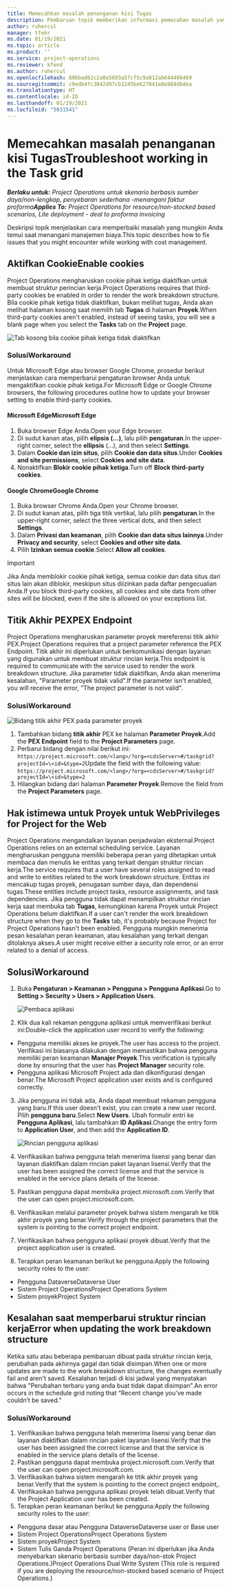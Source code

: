 ```yaml
---
title: Memecahkan masalah penanganan kisi Tugas
description: Pembaruan topik memberikan informasi pemecahan masalah yang diperlukan saat menangani kisi Tugas.
author: ruhercul
manager: tfehr
ms.date: 01/19/2021
ms.topic: article
ms.product: ''
ms.service: project-operations
ms.reviewer: kfend
ms.author: ruhercul
ms.openlocfilehash: 89bbad62c2a0a5693a57cf5c9a812ab644486469
ms.sourcegitcommit: c9edb4fc3042d97cb1245be627841e0a984dbdea
ms.translationtype: HT
ms.contentlocale: id-ID
ms.lasthandoff: 01/19/2021
ms.locfileid: "5031541"
---
```

# <a name="troubleshoot-working-in-the-task-grid"></a><span data-ttu-id="2f94f-103">Memecahkan masalah penanganan kisi Tugas</span><span class="sxs-lookup"><span data-stu-id="2f94f-103">Troubleshoot working in the Task grid</span></span> 

<span data-ttu-id="2f94f-104">_**Berlaku untuk:** Project Operations untuk skenario berbasis sumber daya/non-lengkap, penyebaran sederhana -menangani faktur proforma_</span><span class="sxs-lookup"><span data-stu-id="2f94f-104">_**Applies To:** Project Operations for resource/non-stocked based scenarios, Lite deployment - deal to proforma invoicing_</span></span>

<span data-ttu-id="2f94f-105">Deskripsi topik menjelaskan cara memperbaiki masalah yang mungkin Anda temui saat menangani manajemen biaya.</span><span class="sxs-lookup"><span data-stu-id="2f94f-105">This topic describes how to fix issues that you might encounter while working with cost management.</span></span>

## <a name="enable-cookies"></a><span data-ttu-id="2f94f-106">Aktifkan Cookie</span><span class="sxs-lookup"><span data-stu-id="2f94f-106">Enable cookies</span></span>

<span data-ttu-id="2f94f-107">Project Operations mengharuskan cookie pihak ketiga diaktifkan untuk membuat struktur perincian kerja.</span><span class="sxs-lookup"><span data-stu-id="2f94f-107">Project Operations requires that third-party cookies be enabled in order to render the work breakdown structure.</span></span> <span data-ttu-id="2f94f-108">Bila cookie pihak ketiga tidak diaktifkan, bukan melihat tugas, Anda akan melihat halaman kosong saat memilih tab **Tugas** di halaman **Proyek**.</span><span class="sxs-lookup"><span data-stu-id="2f94f-108">When third-party cookies aren't enabled, instead of seeing tasks, you will see a blank page when you select the **Tasks** tab on the **Project** page.</span></span>

![Tab kosong bila cookie pihak ketiga tidak diaktifkan](media/blankschedule.png)


### <a name="workaround"></a><span data-ttu-id="2f94f-110">Solusi</span><span class="sxs-lookup"><span data-stu-id="2f94f-110">Workaround</span></span>
<span data-ttu-id="2f94f-111">Untuk Microsoft Edge atau browser Google Chrome, prosedur berikut menjelaskan cara memperbarui pengaturan browser Anda untuk mengaktifkan cookie pihak ketiga.</span><span class="sxs-lookup"><span data-stu-id="2f94f-111">For Microsoft Edge or Google Chrome browsers, the following procedures outline how to update your browser setting to enable third-party cookies.</span></span>

#### <a name="microsoft-edge"></a><span data-ttu-id="2f94f-112">Microsoft Edge</span><span class="sxs-lookup"><span data-stu-id="2f94f-112">Microsoft Edge</span></span>

1. <span data-ttu-id="2f94f-113">Buka browser Edge Anda.</span><span class="sxs-lookup"><span data-stu-id="2f94f-113">Open your Edge browser.</span></span>
2. <span data-ttu-id="2f94f-114">Di sudut kanan atas, pilih **elipsis (...)**, lalu pilih **pengaturan**.</span><span class="sxs-lookup"><span data-stu-id="2f94f-114">In the upper-right corner, select the **ellipsis** (...), and then select **Settings**.</span></span>
3. <span data-ttu-id="2f94f-115">Dalam **Cookie dan izin situs**, pilih **Cookie dan data situs**.</span><span class="sxs-lookup"><span data-stu-id="2f94f-115">Under **Cookies and site permissions**, select **Cookies and site data**.</span></span>
4. <span data-ttu-id="2f94f-116">Nonaktifkan **Blokir cookie pihak ketiga**.</span><span class="sxs-lookup"><span data-stu-id="2f94f-116">Turn off **Block third-party cookies**.</span></span>

#### <a name="google-chrome"></a><span data-ttu-id="2f94f-117">Google Chrome</span><span class="sxs-lookup"><span data-stu-id="2f94f-117">Google Chrome</span></span>

1. <span data-ttu-id="2f94f-118">Buka browser Chrome Anda.</span><span class="sxs-lookup"><span data-stu-id="2f94f-118">Open your Chrome browser.</span></span>
2. <span data-ttu-id="2f94f-119">Di sudut kanan atas, pilih tiga titik vertikal, lalu pilih **pengaturan**.</span><span class="sxs-lookup"><span data-stu-id="2f94f-119">In the upper-right corner, select the three vertical dots, and then select **Settings**.</span></span>
3. <span data-ttu-id="2f94f-120">Dalam **Privasi dan keamanan**, pilih **Cookie dan data situs lainnya**.</span><span class="sxs-lookup"><span data-stu-id="2f94f-120">Under **Privacy and security**, select **Cookies and other site data**.</span></span>
4. <span data-ttu-id="2f94f-121">Pilih **Izinkan semua cookie**.</span><span class="sxs-lookup"><span data-stu-id="2f94f-121">Select **Allow all cookies**.</span></span>

> [!IMPORTANT]
> <span data-ttu-id="2f94f-122">Jika Anda memblokir cookie pihak ketiga, semua cookie dan data situs dari situs lain akan diblokir, meskipun situs diizinkan pada daftar pengecualian Anda.</span><span class="sxs-lookup"><span data-stu-id="2f94f-122">If you block third-party cookies, all cookies and site data from other sites will be blocked, even if the site is allowed on your exceptions list.</span></span>

## <a name="pex-endpoint"></a><span data-ttu-id="2f94f-123">Titik Akhir PEX</span><span class="sxs-lookup"><span data-stu-id="2f94f-123">PEX Endpoint</span></span>

<span data-ttu-id="2f94f-124">Project Operations mengharuskan parameter proyek mereferensi titik akhir PEX.</span><span class="sxs-lookup"><span data-stu-id="2f94f-124">Project Operations requires that a project parameter reference the PEX Endpoint.</span></span> <span data-ttu-id="2f94f-125">Titik akhir ini diperlukan untuk berkomunikasi dengan layanan yang digunakan untuk membuat struktur rincian kerja.</span><span class="sxs-lookup"><span data-stu-id="2f94f-125">This endpoint is required to communicate with the service used to render the work breakdown structure.</span></span> <span data-ttu-id="2f94f-126">Jika parameter tidak diaktifkan, Anda akan menerima kesalahan, "Parameter proyek tidak valid".</span><span class="sxs-lookup"><span data-stu-id="2f94f-126">If the parameter isn't enabled, you will receive the error, "The project parameter is not valid".</span></span> 

### <a name="workaround"></a><span data-ttu-id="2f94f-127">Solusi</span><span class="sxs-lookup"><span data-stu-id="2f94f-127">Workaround</span></span>
 ![Bidang titik akhir PEX pada parameter proyek](media/projectparameter.png)

1. <span data-ttu-id="2f94f-129">Tambahkan bidang **titik akhir** PEX ke halaman **Parameter Proyek**.</span><span class="sxs-lookup"><span data-stu-id="2f94f-129">Add the **PEX Endpoint** field to the **Project Parameters** page.</span></span>
2. <span data-ttu-id="2f94f-130">Perbarui bidang dengan nilai berikut ini: `https://project.microsoft.com/<lang>/?org=<cdsServer>#/taskgrid?projectId=\<id>&type=2`</span><span class="sxs-lookup"><span data-stu-id="2f94f-130">Update the field with the following value: `https://project.microsoft.com/<lang>/?org=<cdsServer>#/taskgrid?projectId=\<id>&type=2`</span></span>
3. <span data-ttu-id="2f94f-131">Hilangkan bidang dari halaman **Parameter Proyek**.</span><span class="sxs-lookup"><span data-stu-id="2f94f-131">Remove the field from the **Project Parameters** page.</span></span>

## <a name="privileges-for-project-for-the-web"></a><span data-ttu-id="2f94f-132">Hak istimewa untuk Proyek untuk Web</span><span class="sxs-lookup"><span data-stu-id="2f94f-132">Privileges for Project for the Web</span></span>

<span data-ttu-id="2f94f-133">Project Operations mengandalkan layanan penjadwalan eksternal.</span><span class="sxs-lookup"><span data-stu-id="2f94f-133">Project Operations relies on an external scheduling service.</span></span> <span data-ttu-id="2f94f-134">Layanan mengharuskan pengguna memiliki beberapa peran yang ditetapkan untuk membaca dan menulis ke entitas yang terkait dengan struktur rincian kerja.</span><span class="sxs-lookup"><span data-stu-id="2f94f-134">The service requires that a user have several roles assigned to read and write to entities related to the work breakdown structure.</span></span> <span data-ttu-id="2f94f-135">Entitas ini mencakup tugas proyek, penugasan sumber daya, dan dependensi tugas.</span><span class="sxs-lookup"><span data-stu-id="2f94f-135">These entities include project tasks, resource assignments, and task dependencies.</span></span> <span data-ttu-id="2f94f-136">Jika pengguna tidak dapat menampilkan struktur rincian kerja saat membuka tab **Tugas**, kemungkinan karena Proyek untuk Project Operations belum diaktifkan.</span><span class="sxs-lookup"><span data-stu-id="2f94f-136">If a user can't render the work breakdown structure when they go to the **Tasks** tab, it's probably because Project for Project Operations hasn't been enabled.</span></span> <span data-ttu-id="2f94f-137">Pengguna mungkin menerima pesan kesalahan peran keamanan, atau kesalahan yang terkait dengan ditolaknya akses.</span><span class="sxs-lookup"><span data-stu-id="2f94f-137">A user might receive either a security role error, or an error related to a denial of access.</span></span>


## <a name="workaround"></a><span data-ttu-id="2f94f-138">Solusi</span><span class="sxs-lookup"><span data-stu-id="2f94f-138">Workaround</span></span>

1. <span data-ttu-id="2f94f-139">Buka **Pengaturan > Keamanan > Pengguna > Pengguna Aplikasi**.</span><span class="sxs-lookup"><span data-stu-id="2f94f-139">Go to **Setting > Security > Users > Application Users**.</span></span>  

   ![Pembaca aplikasi](media/applicationuser.jpg)
   
2. <span data-ttu-id="2f94f-141">Klik dua kali rekaman pengguna aplikasi untuk memverifikasi berikut ini:</span><span class="sxs-lookup"><span data-stu-id="2f94f-141">Double-click the application user record to verify the following:</span></span>

 - <span data-ttu-id="2f94f-142">Pengguna memiliki akses ke proyek.</span><span class="sxs-lookup"><span data-stu-id="2f94f-142">The user has access to the project.</span></span> <span data-ttu-id="2f94f-143">Verifikasi ini biasanya dilakukan dengan memastikan bahwa pengguna memiliki peran keamanan **Manajer Proyek**.</span><span class="sxs-lookup"><span data-stu-id="2f94f-143">This verification is typically done by ensuring that the user has **Project Manager** security role.</span></span>
 - <span data-ttu-id="2f94f-144">Pengguna aplikasi Microsoft Project ada dan dikonfigurasi dengan benar.</span><span class="sxs-lookup"><span data-stu-id="2f94f-144">The Microsoft Project application user exists and is configured correctly.</span></span>
 
3. <span data-ttu-id="2f94f-145">Jika pengguna ini tidak ada, Anda dapat membuat rekaman pengguna yang baru.</span><span class="sxs-lookup"><span data-stu-id="2f94f-145">If this user doesn't exist, you can create a new user record.</span></span> <span data-ttu-id="2f94f-146">Pilih **pengguna baru**.</span><span class="sxs-lookup"><span data-stu-id="2f94f-146">Select **New Users**.</span></span> <span data-ttu-id="2f94f-147">Ubah formulir entri ke **Pengguna Aplikasi**, lalu tambahkan **ID Aplikasi**.</span><span class="sxs-lookup"><span data-stu-id="2f94f-147">Change the entry form to **Application User**, and then add the **Application ID**.</span></span>

   ![Rincian pengguna aplikasi](media/applicationuserdetails.jpg)

4. <span data-ttu-id="2f94f-149">Verifikasikan bahwa pengguna telah menerima lisensi yang benar dan layanan diaktifkan dalam rincian paket layanan lisensi.</span><span class="sxs-lookup"><span data-stu-id="2f94f-149">Verify that the user has been assigned the correct license and that the service is enabled in the service plans details of the license.</span></span>
5. <span data-ttu-id="2f94f-150">Pastikan pengguna dapat membuka project.microsoft.com.</span><span class="sxs-lookup"><span data-stu-id="2f94f-150">Verify that the user can open project.microsoft.com.</span></span>
6. <span data-ttu-id="2f94f-151">Verifikasikan melalui parameter proyek bahwa sistem mengarah ke titik akhir proyek yang benar.</span><span class="sxs-lookup"><span data-stu-id="2f94f-151">Verify through the project parameters that the system is pointing to the correct project endpoint.</span></span>
7. <span data-ttu-id="2f94f-152">Verifikasikan bahwa pengguna aplikasi proyek dibuat.</span><span class="sxs-lookup"><span data-stu-id="2f94f-152">Verify that the project application user is created.</span></span>
8. <span data-ttu-id="2f94f-153">Terapkan peran keamanan berikut ke pengguna:</span><span class="sxs-lookup"><span data-stu-id="2f94f-153">Apply the following security roles to the user:</span></span>

  - <span data-ttu-id="2f94f-154">Pengguna Dataverse</span><span class="sxs-lookup"><span data-stu-id="2f94f-154">Dataverse User</span></span>
  - <span data-ttu-id="2f94f-155">Sistem Project Operations</span><span class="sxs-lookup"><span data-stu-id="2f94f-155">Project Operations System</span></span>
  - <span data-ttu-id="2f94f-156">Sistem proyek</span><span class="sxs-lookup"><span data-stu-id="2f94f-156">Project System</span></span>

## <a name="error-when-updating-the-work-breakdown-structure"></a><span data-ttu-id="2f94f-157">Kesalahan saat memperbarui struktur rincian kerja</span><span class="sxs-lookup"><span data-stu-id="2f94f-157">Error when updating the work breakdown structure</span></span>

<span data-ttu-id="2f94f-158">Ketika satu atau beberapa pembaruan dibuat pada struktur rincian kerja, perubahan pada akhirnya gagal dan tidak disimpan.</span><span class="sxs-lookup"><span data-stu-id="2f94f-158">When one or more updates are made to the work breakdown structure, the changes eventually fail and aren't saved.</span></span> <span data-ttu-id="2f94f-159">Kesalahan terjadi di kisi jadwal yang menyatakan bahwa "Perubahan terbaru yang anda buat tidak dapat disimpan".</span><span class="sxs-lookup"><span data-stu-id="2f94f-159">An error occurs in the schedule grid noting that “Recent change you’ve made couldn’t be saved.”</span></span>

### <a name="workaround"></a><span data-ttu-id="2f94f-160">Solusi</span><span class="sxs-lookup"><span data-stu-id="2f94f-160">Workaround</span></span>

1. <span data-ttu-id="2f94f-161">Verifikasikan bahwa pengguna telah menerima lisensi yang benar dan layanan diaktifkan dalam rincian paket layanan lisensi.</span><span class="sxs-lookup"><span data-stu-id="2f94f-161">Verify that the user has been assigned the correct license and that the service is enabled in the service plans details of the license.</span></span>
2. <span data-ttu-id="2f94f-162">Pastikan pengguna dapat membuka project.microsoft.com.</span><span class="sxs-lookup"><span data-stu-id="2f94f-162">Verify that the user can open project.microsoft.com.</span></span>
3. <span data-ttu-id="2f94f-163">Verifikasikan bahwa sistem mengarah ke titik akhir proyek yang benar.</span><span class="sxs-lookup"><span data-stu-id="2f94f-163">Verify that the system is pointing to the correct project endpoint,.</span></span>
4. <span data-ttu-id="2f94f-164">Verifikasikan bahwa pengguna aplikasi proyek telah dibuat.</span><span class="sxs-lookup"><span data-stu-id="2f94f-164">Verify that the Project Application user has been created.</span></span>
5. <span data-ttu-id="2f94f-165">Terapkan peran keamanan berikut ke pengguna:</span><span class="sxs-lookup"><span data-stu-id="2f94f-165">Apply the following security roles to the user:</span></span>
  
  - <span data-ttu-id="2f94f-166">Pengguna dasar atau Pengguna Dataverse</span><span class="sxs-lookup"><span data-stu-id="2f94f-166">Dataverse user or Base user</span></span>
  - <span data-ttu-id="2f94f-167">Sistem Project Operations</span><span class="sxs-lookup"><span data-stu-id="2f94f-167">Project Operations System</span></span>
  - <span data-ttu-id="2f94f-168">Sistem proyek</span><span class="sxs-lookup"><span data-stu-id="2f94f-168">Project System</span></span>
  - <span data-ttu-id="2f94f-169">Sistem Tulis Ganda Project Operations (Peran ini diperlukan jika Anda menyebarkan skenario berbasis sumber daya/non-stok Project Operations.)</span><span class="sxs-lookup"><span data-stu-id="2f94f-169">Project Operations Dual Write System (This role is required if you are deploying the resource/non-stocked based scenario of Project Operations.)</span></span>
